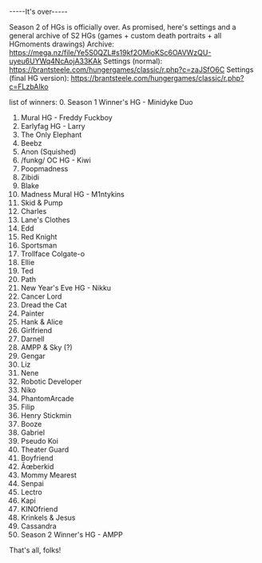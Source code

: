-----It's over-----

Season 2 of HGs is officially over.
As promised, here's settings and a general archive of S2 HGs (games + custom death portraits + all HGmoments drawings)
Archive: https://mega.nz/file/Ye5S0QZL#s19kf2OMioKSc6OAVWzQU-uyeu6UYWq4NcAojA33KAk
Settings (normal): https://brantsteele.com/hungergames/classic/r.php?c=zaJSfO6C
Settings (final HG version): https://brantsteele.com/hungergames/classic/r.php?c=FLzbAIko

list of winners:
0.  Season 1 Winner's HG - Minidyke Duo
1.  Mural HG - Freddy Fuckboy
2.  Earlyfag HG - Larry
3.  The Only Elephant
4.  Beebz
5.  Anon (Squished)
6.  /funkg/ OC HG - Kiwi
7.  Poopmadness
8.  Zibidi
9.  Blake
10. Madness Mural HG - M1ntykins
11. Skid & Pump
12. Charles
13. Lane's Clothes
14. Edd
15. Red Knight
16. Sportsman
17. Trollface Colgate-o
18. Ellie
19. Ted
20. Path
21. New Year's Eve HG - Nikku
22. Cancer Lord
23. Dread the Cat
24. Painter
25. Hank & Alice
26. Girlfriend
27. Darnell
28. AMPP & Sky (?)
29. Gengar
30. Liz
31. Nene
32. Robotic Developer
33. Niko
34. PhantomArcade
35. Filip
36. Henry Stickmin
37. Booze
38. Gabriel
39. Pseudo Koi
40. Theater Guard
41. Boyfriend
42. Ãœberkid
43. Mommy Mearest
44. Senpai
45. Lectro
46. Kapi
47. KINOfriend
48. Krinkels & Jesus
49. Cassandra
50. Season 2 Winner's HG - AMPP

That's all, folks!